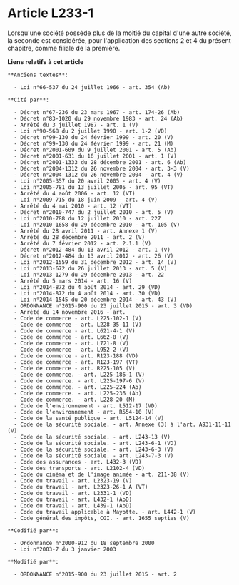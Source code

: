 # Article L233-1

Lorsqu'une société possède plus de la moitié du capital d'une autre société, la seconde est considérée,   pour l'application
des sections 2 et 4 du présent chapitre, comme filiale de la première.

**Liens relatifs à cet article**

	**Anciens textes**:

	  - Loi n°66-537 du 24 juillet 1966 - art. 354 (Ab)

	**Cité par**:

	  - Décret n°67-236 du 23 mars 1967 - art. 174-26 (Ab)
	  - Décret n°83-1020 du 29 novembre 1983 - art. 24 (Ab)
	  - Arrêté du 3 juillet 1987 - art. 1 (V)
	  - Loi n°90-568 du 2 juillet 1990 - art. 1-2 (VD)
	  - Décret n°99-130 du 24 février 1999 - art. 20 (V)
	  - Décret n°99-130 du 24 février 1999 - art. 21 (M)
	  - Décret n°2001-609 du 9 juillet 2001 - art. 5 (Ab)
	  - Décret n°2001-631 du 16 juillet 2001 - art. 1 (V)
	  - Décret n°2001-1333 du 28 décembre 2001 - art. 6 (Ab)
	  - Décret n°2004-1312 du 26 novembre 2004 - art. 3-3 (V)
	  - Décret n°2004-1312 du 26 novembre 2004 - art. 4 (V)
	  - Loi n°2005-357 du 20 avril 2005 - art. 4 (V)
	  - Loi n°2005-781 du 13 juillet 2005 - art. 95 (VT)
	  - Arrêté du 4 août 2006 - art. 12 (VT)
	  - Loi n°2009-715 du 18 juin 2009 - art. 4 (V)
	  - Arrêté du 4 mai 2010 - art. 12 (VT)
	  - Décret n°2010-747 du 2 juillet 2010 - art. 5 (V)
	  - Loi n°2010-788 du 12 juillet 2010 - art. 227
	  - Loi n°2010-1658 du 29 décembre 2010 - art. 105 (V)
	  - Arrêté du 28 avril 2011 - art. Annexe 1 (V)
	  - Arrêté du 28 décembre 2011 - art. 2 (V)
	  - Arrêté du 7 février 2012 - art. 2.1.1 (V)
	  - Décret n°2012-484 du 13 avril 2012 - art. 1 (V)
	  - Décret n°2012-484 du 13 avril 2012 - art. 26 (V)
	  - Loi n°2012-1559 du 31 décembre 2012 - art. 14 (V)
	  - Loi n°2013-672 du 26 juillet 2013 - art. 5 (V)
	  - Loi n°2013-1279 du 29 décembre 2013 - art. 22
	  - Arrêté du 5 mars 2014 - art. 16 (V)
	  - Loi n°2014-872 du 4 août 2014 - art. 29 (VD)
	  - Loi n°2014-872 du 4 août 2014 - art. 30 (VD)
	  - Loi n°2014-1545 du 20 décembre 2014 - art. 43 (V)
	  - ORDONNANCE n°2015-900 du 23 juillet 2015 - art. 3 (VD)
	  - Arrêté du 14 novembre 2016 - art.
	  - Code de commerce - art. L225-102-1 (V)
	  - Code de commerce - art. L228-35-11 (V)
	  - Code de commerce - art. L621-4-1 (V)
	  - Code de commerce - art. L662-8 (V)
	  - Code de commerce - art. L721-8 (V)
	  - Code de commerce - art. L952-2 (V)
	  - Code de commerce - art. R123-188 (VD)
	  - Code de commerce - art. R123-197 (VT)
	  - Code de commerce - art. R225-105 (V)
	  - Code de commerce. - art. L225-186-1 (V)
	  - Code de commerce. - art. L225-197-6 (V)
	  - Code de commerce. - art. L225-224 (Ab)
	  - Code de commerce. - art. L225-236 (Ab)
	  - Code de commerce. - art. L228-20 (M)
	  - Code de l'environnement - art. L512-17 (VD)
	  - Code de l'environnement - art. R554-10 (V)
	  - Code de la santé publique - art. L5124-14 (V)
	  - Code de la sécurité sociale. - art. Annexe (3) à l'art. A931-11-11 (V)
	  - Code de la sécurité sociale. - art. L243-13 (V)
	  - Code de la sécurité sociale. - art. L243-6-1 (VD)
	  - Code de la sécurité sociale. - art. L243-6-3 (V)
	  - Code de la sécurité sociale. - art. L243-7-3 (V)
	  - Code des assurances - art. L432-3 (VD)
	  - Code des transports - art. L2102-4 (VD)
	  - Code du cinéma et de l'image animée - art. 211-38 (V)
	  - Code du travail - art. L2323-19 (V)
	  - Code du travail - art. L2323-26-1 A (VT)
	  - Code du travail - art. L2331-1 (VD)
	  - Code du travail - art. L432-1 (AbD)
	  - Code du travail - art. L439-1 (AbD)
	  - Code du travail applicable à Mayotte. - art. L442-1 (V)
	  - Code général des impôts, CGI. - art. 1655 septies (V)

	**Codifié par**:

	  - Ordonnance n°2000-912 du 18 septembre 2000
	  - Loi n°2003-7 du 3 janvier 2003

	**Modifié par**:

	  - ORDONNANCE n°2015-900 du 23 juillet 2015 - art. 2
